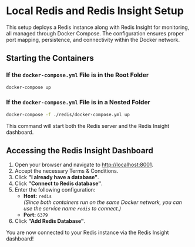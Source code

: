 # Local Redis and Redis Insight Setup

This setup deploys a Redis instance along with Redis Insight for monitoring, all managed through Docker Compose. The configuration ensures proper port mapping, persistence, and connectivity within the Docker network.

## Starting the Containers

### If the `docker-compose.yml` File is in the Root Folder

```bash
docker-compose up
```

### If the `docker-compose.yml` File is in a Nested Folder

```bash
docker-compose -f ./redis/docker-compose.yml up
```

This command will start both the Redis server and the Redis Insight dashboard.

## Accessing the Redis Insight Dashboard

1. Open your browser and navigate to [http://localhost:8001](http://localhost:8001).
2. Accept the necessary Terms & Conditions.
3. Click **"I already have a database"**.
4. Click **"Connect to Redis database"**.
5. Enter the following configuration:
   - **Host:** `redis`  
     *(Since both containers run on the same Docker network, you can use the service name `redis` to connect.)*
   - **Port:** `6379`
6. Click **"Add Redis Database"**.

You are now connected to your Redis instance via the Redis Insight dashboard!
